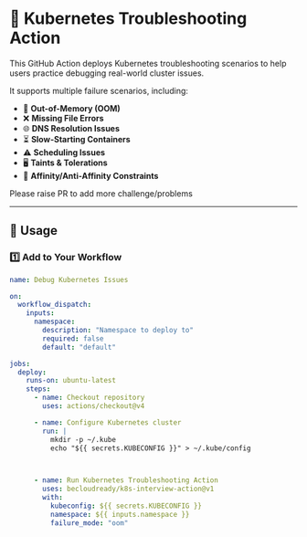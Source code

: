 # 🚀 Kubernetes Troubleshooting Action

This GitHub Action deploys Kubernetes troubleshooting scenarios to help users practice debugging real-world cluster issues.  

It supports multiple failure scenarios, including:  
- 🛑 **Out-of-Memory (OOM)**  
- ❌ **Missing File Errors**  
- 🌐 **DNS Resolution Issues**  
- ⏳ **Slow-Starting Containers**  
- ⚠ **Scheduling Issues**  
- 🖥 **Taints & Tolerations**  
- 🔄 **Affinity/Anti-Affinity Constraints**

Please raise PR to add more challenge/problems

---

## 📌 **Usage**

### **1️⃣ Add to Your Workflow**
```yaml
name: Debug Kubernetes Issues

on:
  workflow_dispatch:
    inputs:
      namespace:
        description: "Namespace to deploy to"
        required: false
        default: "default"

jobs:
  deploy:
    runs-on: ubuntu-latest
    steps:
      - name: Checkout repository
        uses: actions/checkout@v4

      - name: Configure Kubernetes cluster
        run: |
          mkdir -p ~/.kube
          echo "${{ secrets.KUBECONFIG }}" > ~/.kube/config



      - name: Run Kubernetes Troubleshooting Action
        uses: becloudready/k8s-interview-action@v1
        with:
          kubeconfig: ${{ secrets.KUBECONFIG }}
          namespace: ${{ inputs.namespace }}
          failure_mode: "oom"

